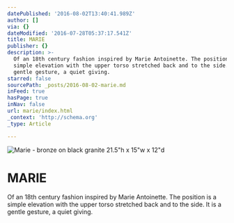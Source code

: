 ```yaml
---
datePublished: '2016-08-02T13:40:41.989Z'
author: []
via: {}
dateModified: '2016-07-28T05:37:17.541Z'
title: MARIE
publisher: {}
description: >-
  Of an 18th century fashion inspired by Marie Antoinette. The position is a
  simple elevation with the upper torso stretched back and to the side. It is a
  gentle gesture, a quiet giving.
starred: false
sourcePath: _posts/2016-08-02-marie.md
inFeed: true
hasPage: true
inNav: false
url: marie/index.html
_context: 'http://schema.org'
_type: Article

---
```

![Marie - bronze on black granite                                                                          21.5"h x 15"w x 12"d](https://s3-us-west-2.amazonaws.com/the-grid-img/p/87d97f7bfbfbfff8e54aa5444315866def258a1c.jpg)

# **MARIE**

Of an 18th century fashion inspired by Marie Antoinette. The position is a simple elevation with the upper torso stretched back and to the side. It is a gentle gesture, a quiet giving.